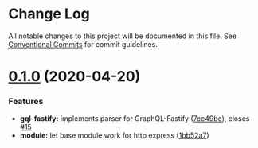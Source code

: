 # Change Log

All notable changes to this project will be documented in this file. See [Conventional Commits](https://conventionalcommits.org) for commit guidelines.

# [0.1.0](https://github.com/jmcdo29/ogma/compare/v2.0.2...v0.1.0) (2020-04-20)

### Features

- **gql-fastify:** implements parser for GraphQL-Fastify ([7ec49bc](https://github.com/jmcdo29/ogma/commit/7ec49bc65540ef4ac59a5ba33ab32ad0bdcc9b7a)), closes [#15](https://github.com/jmcdo29/ogma/issues/15)
- **module:** let base module work for http express ([1bb52a7](https://github.com/jmcdo29/ogma/commit/1bb52a7fa562121f897b03109dfaf8d3b4e5b385))
